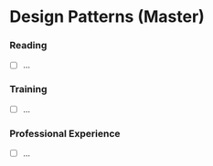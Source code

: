# Design Patterns (Master)

### Reading
- [ ] ...

### Training
- [ ] ...

### Professional Experience
- [ ] ...
